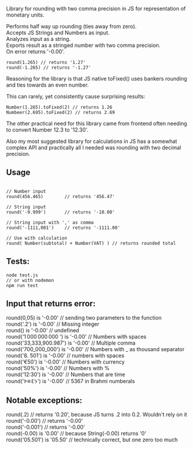 
Library for rounding with two comma precision in JS for representation of monetary units.  

Performs half way up rounding (ties away from zero).  
Accepts JS Strings and Numbers as input.  
Analyzes input as a string.  
Exports result as a stringed number with two comma precision.   
On error returns '-0.00'.  

```
round(1.265) // returns '1.27'
round(-1.265) // returns '-1.27'
```

Reasoning for the library is that JS native toFixed() uses bankers rounding and ties towards an even number.  

This can rarely, yet consistently cause surprising results:  

```
Number(1.265).toFixed(2) // returns 1.26
Numbeer(2.695).toFixed(2) // returns 2.69
```   

The other practical need for this library came from frontend often needing to convert Number 12.3 to '12.30'.  

Also my most suggested library for calculations in JS has a somewhat complex API and practically all I needed was rounding with two decimal precision.  

## Usage    
```

// Number input
round(456.465)        // returns '456.47'  

// String input
round('-9.999')       // returns '-10.00'

// String input with ',' as comma
round('-1111,001')    // returns '-1111.00'

// Use with calculation
round( Number(subtotal) + Number(VAT) ) // returns rounded total  

```  
## Tests:
```
node test.js
// or with nodemon
npm run test
```

## Input that returns error:
round(0,05) is '-0.00'                // sending two parameters to the function  
round('.2') is '-0.00'                // Missing integer  
round() is '-0.00'                    // undefined  
round('1 000 000 000 ') is '-0.00'    // Numbers with spaces  
round('33,333,900.987') is '-0.00'    // Multiple comma  
round('700_000_000') is '-0.00'       // Numbers with _ as thousand separator  
round('8. 501') is '-0.00'            // numbers with spaces  
round('€50') is '-0.00'               // Numbers with currency  
round('50%') is '-0.00'               // Numbers with %  
round('12:30') is '-0.00'             // Numbers that are time  
round('𑁖𑁔𑁗𑁙') is '-0.00'              // 5367 in Brahmi numberals  

## Notable exceptions:  
round(.2)                   // returns '0.20', because JS turns .2 into 0.2. Wouldn't rely on it    
round('-0.00')              // returns '-0.00'    
round('-0.001')             // returns '-0.00'    
round(-0.00) is '0.00'      // because String(-0.00) returns '0'  
round('05.501') is '05.50'  // technically correct, but one zero too much  

